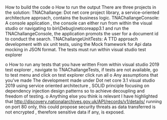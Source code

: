 How to build the code 
o How to run the output 
  There are three projects in the solution:
  TNAChallange: Dot net core project library, a service-oriented architecture approach, contains the business logic.
  TNAChallangeConsole: A console application , the console can either run from within the visual studio or navigating to bin\Debug\netcoreapp3.1 and run the TNAChallangeConsole, the application promots the user for a document id to conduct the search.
  TNAChallangeUnitTests: A TTD approach development with six unit tests, using the Mock framework for Api data mocking in JSON format. The tests must run within visual studio test explorer 

o How to run any tests that you have written 
  From within visual studio 2019 test explorer , navigate to TNAChallangeTests, if tests are not available, go to test menu and click on test explorer click run all
o Any assumptions that you’ve made 
  The development made under Dot net core 3.1 visual studio 2019 using service oriented architecture , SOLID principle focusing on dependency injection design patterns so to achieve decoupling and freedom of testing.
o Anything else you think is relevant 
  I have highlighted that http://discovery.nationalarchives.gov.uk/API/records/v1/details/ running on port 80 only, this could propose security threats as data transferred is not encrypted , therefore sensitive data if any, is exposed.
